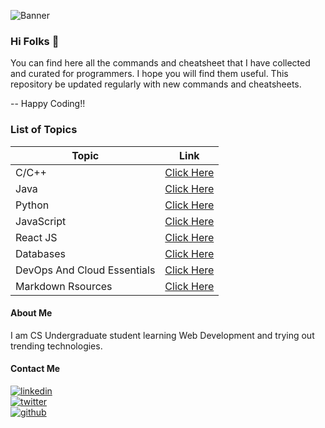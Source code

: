 ![Banner](https://github.com/thisiskushal31/Commands-and-Cheatsheets/blob/main/Assets/Item_Description_Banner.jpg?raw=true)

### Hi Folks 👋

You can find here all the commands and cheatsheet that I have collected and curated for programmers. I hope you will find them useful. This repository be updated regularly with new commands and cheatsheets.         

-- Happy Coding!!      

### List of Topics

| Topic  | Link |
| ----- | ----- |
| C/C++ | [Click Here](https://github.com/thisiskushal31/Commands-and-Cheatsheets/tree/main/Langauges/cpp) |
| Java | [Click Here](https://github.com/thisiskushal31/Commands-and-Cheatsheets/tree/main/Langauges/java) |
| Python | [Click Here](https://github.com/thisiskushal31/Commands-and-Cheatsheets/tree/main/Langauges/python) |
| JavaScript | [Click Here](https://github.com/thisiskushal31/Commands-and-Cheatsheets/tree/main/Langauges/javascript) |
| React JS | [Click Here](https://github.com/thisiskushal31/Commands-and-Cheatsheets/blob/main/React) |
| Databases | [Click Here](https://github.com/thisiskushal31/Commands-and-Cheatsheets/blob/main/Databases) |
| DevOps And Cloud Essentials  | [Click Here](https://github.com/thisiskushal31/Commands-and-Cheatsheets/blob/main/DevOps-And-Cloud-Essentials) |
| Markdown Rsources | [Click Here](https://github.com/thisiskushal31/Commands-and-Cheatsheets/blob/main/Markdown-Resources) |

#### About Me

I am CS Undergraduate student learning Web Development and trying out trending technologies.      

#### Contact Me
[![linkedin](https://img.shields.io/badge/linkedin-0A66C2?style=for-the-badge&logo=linkedin&logoColor=white)](https://www.linkedin.com/in/thisiskushalgupta/)      
[![twitter](https://img.shields.io/badge/twitter-1DA1F2?style=for-the-badge&logo=twitter&logoColor=white)](https://twitter.com/thisis_kushal)      
[![github](https://img.shields.io/badge/github-0d1117?style=for-the-badge&logo=github&logoColor=white)](https://github.com/thisiskushal31/)             
